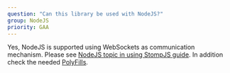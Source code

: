 ```yaml
---
question: "Can this library be used with NodeJS?"
group: NodeJS
priority: GAA
---
```


Yes, NodeJS is supported using WebSockets as communication mechanism.
Please see [NodeJS topic in using StompJS guide](/guide/stompjs/2018/06/29/using-stompjs-v5.html#in-nodejs).
In addition check the needed [PolyFills](/guide/stompjs/rx-stomp/ng2-stompjs/2018/06/29/pollyfils-for-stompjs-v5.html).
